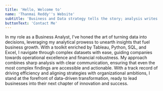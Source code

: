 ```yaml
---
title: 'Hello, Welcome to'
name: 'Thanmai Reddy''s Website'
subtitle: 'Business and Data strategy tells the story; analysis writes the next chapter!'
buttonText: 'Contact Me'
---
```


In my role as a Business Analyst, I've honed the art of turning data into decisions, leveraging my analytical prowess to unearth insights that fuel business growth. With a toolkit enriched by Tableau, Python, SQL, and Excel, I navigate through complex datasets with ease, guiding companies towards operational excellence and financial robustness. My approach combines sharp analysis with clear communication, ensuring that even the most complex findings are accessible and actionable. With a track record of driving efficiency and aligning strategies with organizational ambitions, I stand at the forefront of data-driven transformation, ready to lead businesses into their next chapter of innovation and success.
